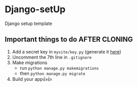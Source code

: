# Django-setUp

Django setup template

## Important things to do AFTER CLONING

1.  Add a secret key in `mysite/key.py` (generate it [here](https://djecrety.ir))
2.  Uncomment the 7th line in `.gitignore`
3.  Make migrations
    - run `python manage.py makemigrations`
    - then `python manage.py migrate`
4.  Build your app👍👍
